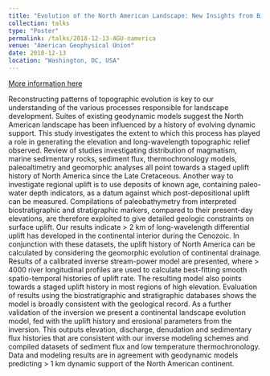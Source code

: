 ```yaml
---
title: "Evolution of the North American Landscape: New Insights from Biostratigraphy, Geomorphology and Thermochronology"
collection: talks
type: "Poster"
permalink: /talks/2018-12-13-AGU-namerica
venue: "American Geophysical Union"
date: 2018-12-13
location: "Washington, DC, USA"
---
```


[More information here](https://www.essoar.org/doi/10.1002/essoar.10500772.1)

Reconstructing patterns of topographic evolution is key to our understanding of the various processes responsible for landscape development. Suites of existing geodynamic models suggest the North American landscape has been influenced by a history of evolving dynamic support. This study investigates the extent to which this process has played a role in generating the elevation and long-wavelength topographic relief observed. Review of studies investigating distribution of magmatism, marine sedimentary rocks, sediment flux, thermochronology models, paleoaltimetry and geomorphic analyses all point towards a staged uplift history of North America since the Late Cretaceous. Another way to investigate regional uplift is to use deposits of known age, containing paleo-water depth indicators, as a datum against which post-depositional uplift can be measured. Compilations of paleobathymetry from interpreted biostratigraphic and stratigraphic markers, compared to their present-day elevations, are therefore exploited to give detailed geologic constraints on surface uplift. Our results indicate > 2 km of long-wavelength differential uplift has developed in the continental interior during the Cenozoic. In conjunction with these datasets, the uplift history of North America can be calculated by considering the geomorphic evolution of continental drainage. Results of a calibrated inverse stream-power model are presented, where > 4000 river longitudinal profiles are used to calculate best-fitting smooth spatio-temporal histories of uplift rate. The resulting model also points towards a staged uplift history in most regions of high elevation. Evaluation of results using the biostratigraphic and stratigraphic databases shows the model is broadly consistent with the geological record. As a further validation of the inversion we present a continental landscape evolution model, fed with the uplift history and erosional parameters from the inversion. This outputs elevation, discharge, denudation and sedimentary flux histories that are consistent with our inverse modeling schemes and compiled datasets of sediment flux and low temperature thermochronology. Data and modeling results are in agreement with geodynamic models predicting > 1 km dynamic support of the North American continent.
